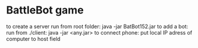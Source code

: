 # BattleBot game

to create a server
    run from root folder: java -jar BatBot152.jar <numberOfBots>
to add a bot:
    run from ./client: java -jar <any.jar>
to connect phone:
    put local IP adress of computer to host field

